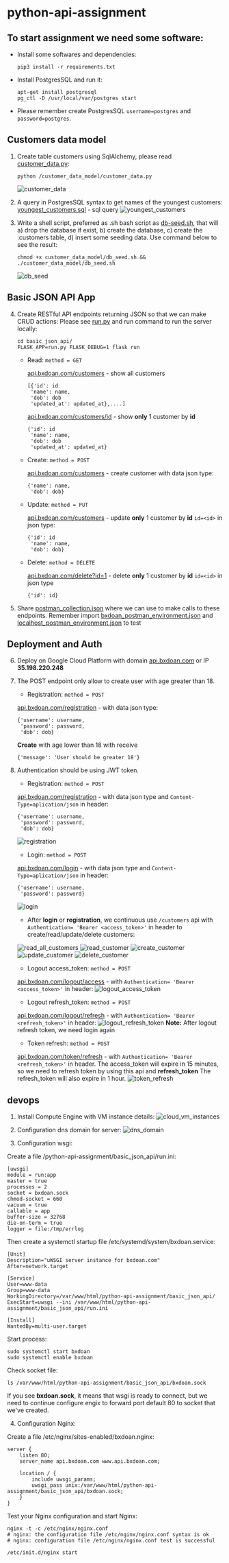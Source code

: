 # python-api-assignment

## To start assignment we need some software:

  * Install some softwares and dependencies:
    ```
    pip3 install -r requirements.txt
    ```

  * Install PostgresSQL and run it:
    ```
    apt-get install postgresql
    pg_ctl -D /usr/local/var/postgres start
    ```

  * Please remember create PostgresSQL `username=postgres` and `password=postgres`.

## Customers data model

1. Create table customers using SqlAlchemy, please read [customer_data.py](https://github.com/bxdoan/python-api-assignment/blob/master/customer_data_model/customer_data.py):
    ```
    python /customer_data_model/customer_data.py
    ```
    ![customer_data](img/customer_data.png)

2. A query in PostgresSQL syntax to get names of the youngest customers:
  [youngest_customers.sql](https://github.com/bxdoan/python-api-assignment/blob/master/customer_data_model/youngest_customers.sql) - sql query
  ![youngest_customers](img/youngest_customers.png)
3.  Write a shell script, preferred as .sh bash script as [db-seed.sh](github.com/bxdoan/python-api-assignment/blob/master/customer_data_model/db-seed.sh), that will a) drop the database if exist, b) create the database, c) create the :customers table, d) insert some seeding data. Use command below to see the result:
    ```
    chmod +x customer_data_model/db_seed.sh && ./customer_data_model/db_seed.sh
    ```
    ![db_seed](img/db-seed.png)

## Basic JSON API App
4.  Create RESTful API endpoints returning JSON so that we can make CRUD actions:
    Please see [run.py](github.com/bxdoan/python-api-assignment/blob/master/basic_json_api/run.py) and run command to run the server locally:
    ```
    cd basic_json_api/
    FLASK_APP=run.py FLASK_DEBUG=1 flask run
    ```
    * Read: `method = GET`

      [api.bxdoan.com/customers](http://api.bxdoan.com/customers) - show all customers
      ```
      [{'id': id
       'name': name,
       'dob': dob
       'updated_at': updated_at},....]
      ```
      [api.bxdoan.com/customers/id](http://api.bxdoan.com/customers/1) - show **only** 1 customer by **id**
      ```
      {'id': id
       'name': name,
       'dob': dob
       'updated_at': updated_at}
      ```
    * Create: `method = POST`

      [api.bxdoan.com/customers](http://api.bxdoan.com/customers) - create customer with data json type:
      ```
      {'name': name,
       'dob': dob}
      ```
    * Update: `method = PUT`

      [api.bxdoan.com/customers](http://api.bxdoan.com/customers) - update **only** 1 customer by **id** `id=<id>` in json type:
      ```
      {'id': id
       'name': name,
       'dob': dob}
      ```
    * Delete: `method = DELETE`

      [api.bxdoan.com/delete?id=1](http://api.bxdoan.com/customers) - delete **only** 1 customer by **id** `id=<id>` in json type
      ```
      {'id': id}
      ```
5.  Share [postman_collection.json](https://github.com/bxdoan/python-api-assignment/blob/master/postman_collection.json) where we can use to make calls to these endpoints.
    Remember import [bxdoan_postman_environment.json](https://github.com/bxdoan/python-api-assignment/blob/master/bxdoan_postman_environment.json) and [localhost_postman_environment.json](https://github.com/bxdoan/python-api-assignment/blob/master/localhost_postman_environment.json) to test

## Deployment and Auth
6.  Deploy on Google Cloud Platform with domain [api.bxdoan.com](http://api.bxdoan.com/) or IP **35.198.220.248**

7.  The POST endpoint only allow to create user with age greater than 18.
    * Registration: `method = POST`

    [api.bxdoan.com/registration](http://api.bxdoan.com/registration) - with data json type:
    ```
    {'username': username,
     'password': password,
     'dob': dob}
    ```
    **Create** with age lower than 18 with receive
    ```
    {'message': 'User should be greater 18'}
    ```

8.  Authentication should be using JWT token.
    * Registration: `method = POST`

    [api.bxdoan.com/registration](http://api.bxdoan.com/registration) - with data json type and `Content-Type=aplication/json` in header:
    ```
    {'username': username,
     'password': password,
     'dob': dob}
    ```
    ![registration](img/registration.png)
    * Login: `method = POST`

    [api.bxdoan.com/login](http://api.bxdoan.com/login) - with data json type and `Content-Type=aplication/json` in header:
    ```
    {'username': username,
     'password': password}
    ```
    ![login](img/login.png)

    * After **login** or **registration**, we continuous use `/customers` api with `Authentication= 'Bearer <access_token>'` in header to create/read/update/delete customers:

    ![read_all_customers](img/read_all_customers.png)
    ![read_customer](img/read_customer.png)
    ![create_customer](img/create_customer.png)
    ![update_customer](img/update_customer.png)
    ![delete_customer](img/delete_customer.png)

    * Logout access_token: `method = POST`

    [api.bxdoan.com/logout/access](http://api.bxdoan.com/logout/access) - with `Authentication= 'Bearer <access_token>'` in header:
    ![logout_access_token](img/logout_access_token.png)
    * Logout refresh_token: `method = POST`

    [api.bxdoan.com/logout/refresh](http://api.bxdoan.com/logout/refresh) - with `Authentication= 'Bearer <refresh_token>'` in header:
    ![logout_refresh_token](img/logout_refresh_token.png)
    **Note:** After logout refresh token, we need login again
    * Token refresh: `method = POST`

    [api.bxdoan.com/token/refresh](http://api.bxdoan.com/token/refresh) - with  `Authentication= 'Bearer <refresh_token>'` in header.
    The access_token will expire in 15 minutes, so we need to refresh token by using this api and **refresh_token**
    The refresh_token will also expire in 1 hour.
    ![token_refresh](img/token_refresh.png)

## devops

1. Install Compute Engine with VM instance details:
  ![cloud_vm_instances](img/cloud_vm_instances.png)

2. Configuration dns domain for server:
  ![dns_domain](img/dns_domain.png)

3. Configuration wsgi:

  Create a file /python-api-assignment/basic_json_api/run.ini:
  ```
  [uwsgi]
  module = run:app
  master = true
  processes = 2
  socket = bxdoan.sock
  chmod-socket = 660
  vacuum = true
  callable = app
  buffer-size = 32768
  die-on-term = true
  logger = file:/tmp/errlog
  ```
  Then create a systemctl startup file /etc/systemd/system/bxdoan.service:
  ```
  [Unit]
  Description="uWSGI server instance for bxdoan.com"
  After=network.target

  [Service]
  User=www-data
  Group=www-data
  WorkingDirectory=/var/www/html/python-api-assignment/basic_json_api/
  ExecStart=uwsgi --ini /var/www/html/python-api-assignment/basic_json_api/run.ini

  [Install]
  WantedBy=multi-user.target
  ```
  Start process:
  ```
  sudo systemctl start bxdoan
  sudo systemctl enable bxdoan
  ```
  Check socket file:
  ```
  ls /var/www/html/python-api-assignment/basic_json_api/bxdoan.sock
  ```
  If you see **bxdoan.sock**, it means that wsgi is ready to connect, but we need to continue configure engix to forward port default 80 to socket that we've created.

4. Configuration Nginx:

  Create a file /etc/nginx/sites-enabled/bxdoan.nginx:
  ```
  server {
      listen 80;
      server_name api.bxdoan.com www.api.bxdoan.com;

      location / {
          include uwsgi_params;
          uwsgi_pass unix:/var/www/html/python-api-assignment/basic_json_api/bxdoan.sock;
      }
  }
  ```
  Test your Nginx configuration and start Nginx:
  ```
  nginx -t -c /etc/nginx/nginx.conf
  # nginx: the configuration file /etc/nginx/nginx.conf syntax is ok
  # nginx: configuration file /etc/nginx/nginx.conf test is successful

  /etc/init.d/nginx start
  ```
